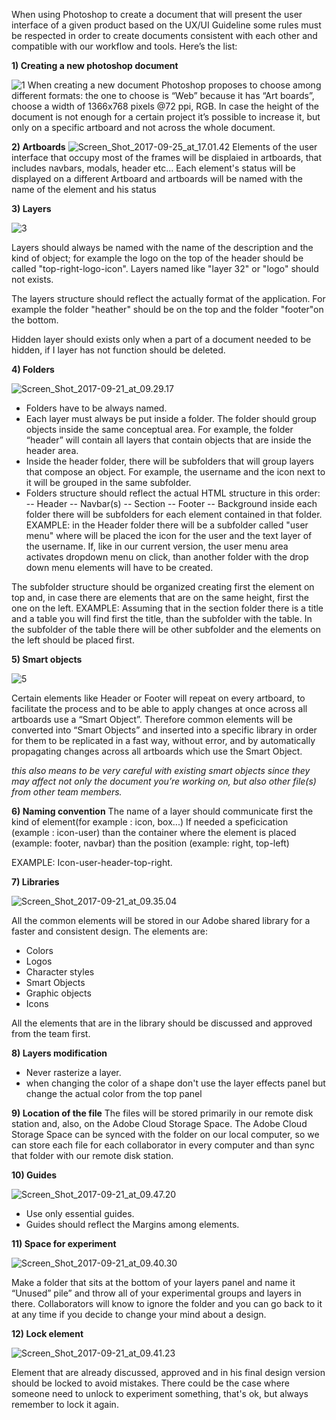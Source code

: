 When using Photoshop to create a document that will present the user interface of a given  product based on the UX/UI Guideline some rules must be respected in order to create documents consistent with each other and compatible with our workflow and tools. Here’s the list:

**1) Creating a new photoshop document**

![1](/uploads/9f541badea61da5914fc09391a9f710a/1.png)
When creating a new document Photoshop proposes to choose among different formats: 
the one to choose is “Web” because it has “Art boards”,  choose a width of 1366x768 pixels @72 ppi, RGB.
In case the height of the document is not enough for a certain project it’s possible to increase it, but only on a specific artboard and not across the whole document.

**2) Artboards**
![Screen_Shot_2017-09-25_at_17.01.42](/uploads/dbe15db7623929b8f2ad0d4a4f0d5195/Screen_Shot_2017-09-25_at_17.01.42.png)
Elements of the user interface that occupy most of the frames will be displaied in artboards, that includes navbars, modals, header etc...
Each element's status will be displayed on a different Artboard and artboards will be named with the name of the element and his status

**3) Layers**







![3](/uploads/34fee7a1abde5aef36f62362aa820a82/3.png)





Layers should always be named with the name of the description and the kind of object;
for example the logo on the top of the header should be called "top-right-logo-icon". 
Layers named like "layer 32" or "logo" should not exists.

The layers structure should reflect the actually format of the application.
For example the folder "heather" should be on the top and the folder "footer"on the bottom.

Hidden layer should exists only when a part of a document needed to be hidden, if I layer has not function should be deleted.



**4) Folders**






![Screen_Shot_2017-09-21_at_09.29.17](/uploads/38ebac9a520c83ecc1c1b1889fd73aff/Screen_Shot_2017-09-21_at_09.29.17.png)





- Folders have to be always named.
- Each layer must always be put inside a folder. The folder should group objects inside the same conceptual area. For example, the folder “header” will contain all layers that contain objects that are inside the header area. 
- Inside the header folder, there will be subfolders that will group layers that compose an object. For example, the username and the icon next to it will be grouped in the same subfolder.
- Folders structure should reflect the actual HTML structure in this order:
-- Header
-- Navbar(s)
-- Section
-- Footer
-- Background
inside each folder there will be subfolders for each element contained in that folder.
EXAMPLE:
in the Header folder there will be a subfolder called "user menu" where will be placed the icon for the user and the text layer of the username. If, like in our current version, the user menu area activates dropdown menu on click, than another folder with the drop down menu elements will have to be created.

The subfolder structure should be organized creating first the element on top and, in case there are elements that are on the same height, first the one on the left.
EXAMPLE:
Assuming that in the section folder there is a title and a table you will find first the title, than the subfolder with the table. In the subfolder of the table there will be other subfolder and the elements on the left should be placed first. 


**5) Smart objects**





![5](/uploads/0665d33acb1be19aa029dcfc15e9eba2/5.png)





Certain elements like Header or Footer will repeat on every artboard, to facilitate the process and to be able to apply changes at once across all artboards use a “Smart Object”.
Therefore common elements will be converted into “Smart Objects” and inserted into a specific library in order for them to be replicated in a fast way, without error, and by automatically propagating changes across all artboards which use the Smart Object.

*this also means to be very careful with existing smart objects since they may affect not only the document you’re working on, but also other file(s) from other team members.*

**6) Naming convention**
The name of a layer should communicate first the kind of element(for example : icon, box...)
If needed a speficication (example : icon-user)
than the container where the element is placed (example: footer, navbar)
than the position (example: right, top-left)

EXAMPLE: Icon-user-header-top-right.


**7) Libraries**





![Screen_Shot_2017-09-21_at_09.35.04](/uploads/df272820971acbe1eb4334436fc03c5c/Screen_Shot_2017-09-21_at_09.35.04.png)





All the common elements will be stored in our Adobe shared library for a faster and consistent design. 
The elements are:
- Colors
- Logos
- Character styles
- Smart Objects
- Graphic objects
- Icons

All the elements that are in the library should be discussed and approved from the team first.

**8) Layers modification**

- Never rasterize a layer.
- when changing the color of a shape don't use the layer effects panel but change the actual color from the top panel

**9) Location of the file**
The files will be stored primarily in our remote disk station and, also, on the Adobe Cloud Storage Space. The Adobe Cloud Storage Space can be synced with the folder on our local computer, so we can store each file for each collaborator in every computer and than sync that folder with our remote disk station.


**10) Guides**




![Screen_Shot_2017-09-21_at_09.47.20](/uploads/8e9a53cd1f37371f3e0c31c7ed05558f/Screen_Shot_2017-09-21_at_09.47.20.png)






- Use only essential guides.
- Guides should reflect the Margins among elements.

**11) Space for experiment**





![Screen_Shot_2017-09-21_at_09.40.30](/uploads/b25f01508eec57ba74e0798a5f4946bd/Screen_Shot_2017-09-21_at_09.40.30.png)





Make a folder that sits at the bottom of your layers panel and name it “Unused” pile” and throw all of your experimental groups and layers in there. Collaborators will know to ignore the folder and you can go back to it at any time if you decide to change your mind about a design.

**12) Lock element**





![Screen_Shot_2017-09-21_at_09.41.23](/uploads/a12083d01838ef0164b6d16ea3b53bf9/Screen_Shot_2017-09-21_at_09.41.23.png)





Element that are already discussed, approved and in his final design version should be locked to avoid mistakes. There could be the case where someone need to unlock to experiment something, that's ok, but always remember to lock it again.